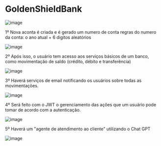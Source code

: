 # GoldenShieldBank
![image](https://github.com/PedroMoreiraDev/GoldenShieldBank/assets/81443215/143cdd24-b4c1-4731-ad4e-b834a8d888c3)

1º Nova aconta é criada e é gerado um numero de conta
regras do numero da conta: o ano atual + 6 digitos aleatórios

![image](https://github.com/PedroMoreiraDev/GoldenShieldBank/assets/81443215/675a83a1-ada9-4a74-a23d-822b92b888ec)


2º Após isso, o usuário tem acesso aos serviços básicos de um banco, como movimentação de saldo (crédito, débito e transferência)

![image](https://github.com/PedroMoreiraDev/GoldenShieldBank/assets/81443215/4e1f7b70-3e9d-4132-a994-4faf12d1ed3b)


3º Haverá serviços de email notificando os usuários sobre todas as movimentações.

![image](https://github.com/PedroMoreiraDev/GoldenShieldBank/assets/81443215/3fe4891a-281c-486a-96ed-488d5a50921f)


4º Será feito com o JWT o gerenciamento das ações que um usuário pode tomar de acordo com a autenticação.

![image](https://github.com/PedroMoreiraDev/GoldenShieldBank/assets/81443215/d6be4e6a-03e2-43cc-be1d-ec347ff515a6)


5º Haverá um "agente de atendimento ao cliente" utilizando o Chat GPT

![image](https://github.com/PedroMoreiraDev/GoldenShieldBank/assets/81443215/54541288-bd2c-4795-b1ae-d87a5f481f70)


